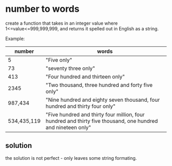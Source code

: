 # number to words

create a function that takes in an integer value where 1<=value<=999,999,999,
and returns it spelled out in English as a string.

Example:

|number|words|
-------|-----|  
|5|"Five only"|
|73|"seventy three only"|
|413|"Four hundred and thirteen only"|
|2345|"Two thousand, three hundred and forty five only"|
|987,434|"Nine hundred and eighty seven thousand, four hundred and thirty four only"|
|534,435,119|"Five hundred and thirty four million, four hundred and thirty five thousand, one hundred and nineteen only"|

## solution

the solution is not perfect - only leaves some string formating.
